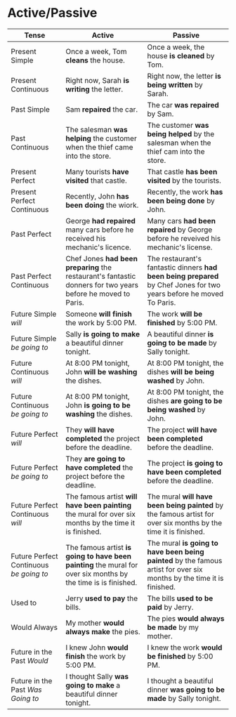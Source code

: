 # Active/Passive

| Tense | Active | Passive |
| --- | --- | --- |
| Present Simple | Once a week, Tom **cleans** the house. | Once a week, the house **is cleaned** by Tom. |
| Present Continuous | Right now, Sarah **is writing** the letter. | Right now, the letter **is being written** by Sarah. |
| Past Simple | Sam **repaired** the car. | The car **was repaired** by Sam. |
| Past Continuous | The salesman **was helping** the customer when the thief came into the store. | The customer **was being helped** by the salesman when the thief cam into the store. |
| Present Perfect | Many tourists **have visited** that castle. | That castle **has been visited** by the tourists. |
| Present Perfect Continuous | Recently, John **has been doing** the wiork. | Recently, the work **has been being done** by John. |
| Past Perfect | George **had repaired** many cars before he received his mechanic's licence. | Many cars **had been repaired** by George before he reveived his mechanic's license. |
| Past Perfect Continuous | Chef Jones **had been preparing** the restaurant's fantastic donners for two years before he moved to Paris. | The restaurant's fantastic dinners **had been being prepared** by Chef Jones for two years before he moved To Paris. |
| Future Simple _will_ | Someone **will finish** the work by 5:00 PM. | The work **will be finished** by 5:00 PM. |
| Future Simple _be going to_ | Sally **is going to make** a beautiful dinner tonight. | A beautiful dinner **is going to be made** by Sally tonight. |
| Future Continuous _will_ | At 8:00 PM tonight, John **will be washing** the dishes. | At 8:00 PM tonight, the dishes **will be being washed** by John. |
| Future Continuous _be going to_ | At 8:00 PM tonight, John **is going to be washing** the dishes. | At 8:00 PM tonight, the dishes **are going to be being washed** by John. |
| Future Perfect _will_ | They **will have completed** the project before the deadline. | The project **will have been completed** before the deadline. |
| Future Perfect _be going to_ | They **are going to have completed** the project before the deadline. | The project **is going to have been completed** before the deadline. |
| Future Perfect Continuous _will_ | The famous artist **will have been painting** the mural for over six months by the time it is finished. | The mural **will have been being painted** by the famous artist for over six months by the time it is finished. |
| Future Perfect Continuous _be going to_ | The famous artist **is going to have been painting** the mural for over six months by the time is is finished. | The mural **is going to have been being painted** by the famous artist for over six months by the time it is finished. |
| Used to | Jerry **used to pay** the bills. | The bills **used to be paid** by Jerry. |
| Would Always | My mother **would always make** the pies. | The pies **would always be made** by my mother. |
| Future in the Past _Would_ | I knew John **would finish** the work by 5:00 PM. | I knew the work **would be finished** by 5:00 PM. |
| Future in the Past _Was Going to_ | I thought Sally **was going to make** a beautiful dinner tonight. | I thought a beautiful dinner **was going to be made** by Sally tonight. |
